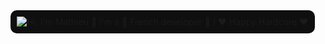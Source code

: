 


  <img style="background-color:#0f0f0f; padding:10px; border-radius:10px;" src="https://github.com/matyo91/matyo91/raw/main/assets/github.gif" alt="Hi, I'm Mathieu 👋 I'm a 🚀 French developer 🚀 I ❤️ Happy Hardcore ❤️">







